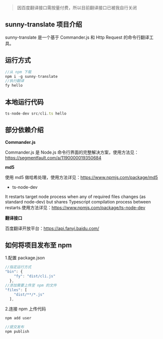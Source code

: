 > 因百度翻译接口需按量付费，所以目前翻译接口已被我自行关闭

## sunny-translate 项目介绍

sunny-translate 是一个基于 Commander.js 和 Http Request 的命令行翻译工具。

## 运行方式

```js
//从 npm 下载
npm i -g sunny-translate
//执行翻译
fy hello
```


## 本地运行代码

```js
ts-node-dev src/cli.ts hello
```

## 部分依赖介绍

**Commander.js**

Commander.js 是 Node.js 命令行界面的完整解决方案，使用方法见：https://segmentfault.com/a/1190000019350684

**md5**

使用 md5 做哈希处理，使用方法详见：https://www.npmjs.com/package/md5

- ts-node-dev

It restarts target node process when any of required files changes (as standard node-dev) but shares Typescript compilation process between restarts.使用方法详见：https://www.npmjs.com/package/ts-node-dev

**翻译接口**

百度翻译开放平台：https://api.fanyi.baidu.com/


## 如何将项目发布至 npm
1.配置 package.json
```js
//指定运行方式
"bin": {
    "fy": "dist/cli.js"
  },
//添加需要上传至 npm 的文件
"files": [
    "dist/**/*.js"
  ],
```

2.连接 npm 上传代码

```js
npm add user

//提交发布
npm publish
```


